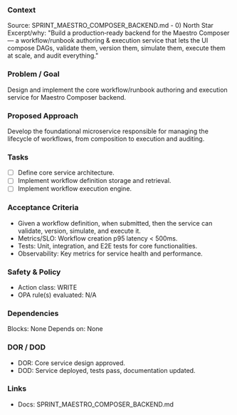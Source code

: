 ### Context
Source: SPRINT_MAESTRO_COMPOSER_BACKEND.md - 0) North Star
Excerpt/why: "Build a production‑ready backend for the Maestro Composer — a workflow/runbook authoring & execution service that lets the UI compose DAGs, validate them, version them, simulate them, execute them at scale, and audit everything."

### Problem / Goal
Design and implement the core workflow/runbook authoring and execution service for Maestro Composer backend.

### Proposed Approach
Develop the foundational microservice responsible for managing the lifecycle of workflows, from composition to execution and auditing.

### Tasks
- [ ] Define core service architecture.
- [ ] Implement workflow definition storage and retrieval.
- [ ] Implement workflow execution engine.

### Acceptance Criteria
- Given a workflow definition, when submitted, then the service can validate, version, simulate, and execute it.
- Metrics/SLO: Workflow creation p95 latency < 500ms.
- Tests: Unit, integration, and E2E tests for core functionalities.
- Observability: Key metrics for service health and performance.

### Safety & Policy
- Action class: WRITE
- OPA rule(s) evaluated: N/A

### Dependencies
Blocks: None
Depends on: None

### DOR / DOD
- DOR: Core service design approved.
- DOD: Service deployed, tests pass, documentation updated.

### Links
- Docs: SPRINT_MAESTRO_COMPOSER_BACKEND.md
